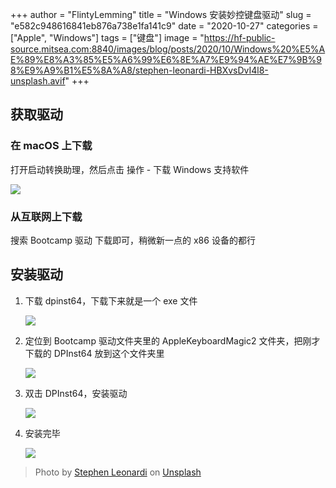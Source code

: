 +++
author = "FlintyLemming"
title = "Windows 安装妙控键盘驱动"
slug = "e582c948616841eb876a738e1fa141c9"
date = "2020-10-27"
categories = ["Apple", "Windows"]
tags = ["键盘"]
image = "https://hf-public-source.mitsea.com:8840/images/blog/posts/2020/10/Windows%20%E5%AE%89%E8%A3%85%E5%A6%99%E6%8E%A7%E9%94%AE%E7%9B%98%E9%A9%B1%E5%8A%A8/stephen-leonardi-HBXvsDvI4l8-unsplash.avif"
+++

## 获取驱动

### 在 macOS 上下载

打开启动转换助理，然后点击 操作 - 下载 Windows 支持软件

![](https://hf-public-source.mitsea.com:8840/images/blog/posts/2020/10/Windows%20%E5%AE%89%E8%A3%85%E5%A6%99%E6%8E%A7%E9%94%AE%E7%9B%98%E9%A9%B1%E5%8A%A8/Untitled.avif)

### 从互联网上下载

搜索 Bootcamp 驱动 下载即可，稍微新一点的 x86 设备的都行

## 安装驱动

1. 下载 dpinst64，下载下来就是一个 exe 文件

    ![](https://hf-public-source.mitsea.com:8840/images/blog/posts/2020/10/Windows%20%E5%AE%89%E8%A3%85%E5%A6%99%E6%8E%A7%E9%94%AE%E7%9B%98%E9%A9%B1%E5%8A%A8/Untitled%201.avif)

2. 定位到 Bootcamp 驱动文件夹里的 AppleKeyboardMagic2 文件夹，把刚才下载的 DPInst64 放到这个文件夹里

    ![](https://hf-public-source.mitsea.com:8840/images/blog/posts/2020/10/Windows%20%E5%AE%89%E8%A3%85%E5%A6%99%E6%8E%A7%E9%94%AE%E7%9B%98%E9%A9%B1%E5%8A%A8/Untitled%202.avif)

3. 双击 DPInst64，安装驱动

    ![](https://hf-public-source.mitsea.com:8840/images/blog/posts/2020/10/Windows%20%E5%AE%89%E8%A3%85%E5%A6%99%E6%8E%A7%E9%94%AE%E7%9B%98%E9%A9%B1%E5%8A%A8/Untitled%203.avif)

4. 安装完毕

    ![](https://hf-public-source.mitsea.com:8840/images/blog/posts/2020/10/Windows%20%E5%AE%89%E8%A3%85%E5%A6%99%E6%8E%A7%E9%94%AE%E7%9B%98%E9%A9%B1%E5%8A%A8/Untitled%204.avif)

> Photo by [Stephen Leonardi](https://unsplash.com/@stephenleo1982?utm_source=unsplash&utm_medium=referral&utm_content=creditCopyText) on [Unsplash](https://unsplash.com/?utm_source=unsplash&utm_medium=referral&utm_content=creditCopyText)
